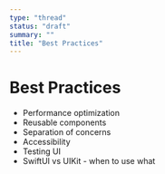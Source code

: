 ```yaml
---
type: "thread"
status: "draft"
summary: ""
title: "Best Practices"
---
```


# Best Practices


- Performance optimization
- Reusable components
- Separation of concerns
- Accessibility
- Testing UI
- SwiftUI vs UIKit - when to use what

